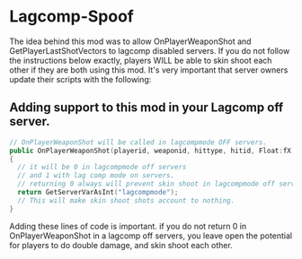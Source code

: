 Lagcomp-Spoof
=============

The idea behind this mod was to allow OnPlayerWeaponShot and GetPlayerLastShotVectors to lagcomp disabled servers. If you do not follow the instructions below exactly, players WILL be able to skin shoot each other if they are both using this mod. It's very important that server owners update their scripts with the following:


Adding support to this mod in your Lagcomp off server.
------------
```cpp
// OnPlayerWeaponShot will be called in lagcompmode OFF servers.
public OnPlayerWeaponShot(playerid, weaponid, hittype, hitid, Float:fX, Float:fY, Float:fZ)
{
  // it will be 0 in lagcompmode off servers
  // and 1 with lag comp mode on servers.
  // returning 0 always will prevent skin shoot in lagcompmode off servers.
  return GetServerVarAsInt("lagcompmode");
  // This will make skin shoot shots account to nothing.
}
```

Adding these lines of code is important. if you do not return 0 in OnPlayerWeaponShot in a lagcomp off servers, you leave open the potential for players to do double damage, and skin shoot each other.
